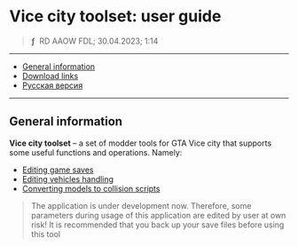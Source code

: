 # Vice city toolset: user guide
> **ƒ** &nbsp;RD AAOW FDL; 30.04.2023; 1:14

---

- [General information](#general-information)
- [Download links](https://adslbarxatov.github.io/DPArray#vice-city-toolset)
- [Русская версия](https://adslbarxatov.github.io/ViceCityToolset/ru)

---

## General information

**Vice city toolset** – a set of modder tools for GTA Vice city that supports some useful functions
and operations. Namely:

- [Editing game saves](https://adslbarxatov.github.io/ViceCityToolset/saves)
- [Editing vehicles handling](https://adslbarxatov.github.io/ViceCityToolset/handling)
- [Converting models to collision scripts](https://adslbarxatov.github.io/ViceCityToolset/collision)

> The application is under development now. Therefore, some parameters during usage of this application
> are edited by user at own risk! It is recommended that you back up your save files before using this tool
